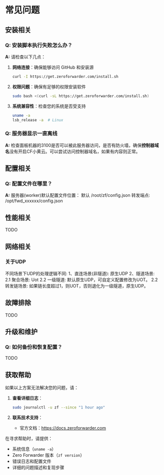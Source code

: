 # 常见问题

## 安装相关

### Q: 安装脚本执行失败怎么办？

**A:** 请检查以下几点：

1. **网络连接**：确保能够访问 GitHub 和安装源
   ```bash
   curl -I https://get.zeroforwarder.com/install.sh
   ```

2. **权限问题**：确保有足够的权限安装软件
   ```bash
   sudo bash <(curl -sL https://get.zeroforwarder.com/install.sh)
   ```

3. **系统兼容性**：检查您的系统是否受支持
   ```bash
   uname -a
   lsb_release -a  # Linux
   ```

### Q: 服务器显示一直离线

**A:** 检查面板机器的3100是否可以被此服务器访问，是否有防火墙，确保**控制器域名**没有开启CF小黄云。可以尝试访问控制器域名，如果有内容则正常。

## 配置相关

### Q: 配置文件在哪里？

**A:** 服务器(worker)默认配置文件位置：
默认 /root/zf/config.json
转发端点:
/opt/fwd_xxxxxx/config.json

## 性能相关
TODO

## 网络相关

### 关于UDP
不同场景下UDP的处理逻辑不同:
1、直连场景(非隧道): 原生UDP
2、隧道场景:
   2.1 聚合场景: Uot
   2.2 一级隧道: 默认原生UDP，可自定义配置修改为UOT。
   2.2 转发链场景: 如果链长度超过1，则UOT，否则退化为一级隧道，原生UDP。


## 故障排除
TODO


## 升级和维护

### Q: 如何备份和恢复配置？
TODO

## 获取帮助

如果以上方案无法解决您的问题，请：

1. **查看详细日志**：
   ```bash
   sudo journalctl -u zf --since "1 hour ago"
   ```

2. **联系技术支持**：
   - 官方文档：https://docs.zeroforwarder.com

在寻求帮助时，请提供：
- 系统信息（`uname -a`）
- Zero Forwarder 版本（`zf version`）
- 错误日志和配置文件
- 详细的问题描述和复现步骤